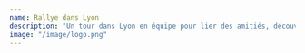 ```yaml
---
name: Rallye dans Lyon
description: "Un tour dans Lyon en équipe pour lier des amitiés, découvrir les endroits mythiques de la ville et découvrir les assos Centraliennes. Le rallye se conclura par un show animé par les Pompoms, la Fanfare et Discordanse."
image: "/image/logo.png"
---
```

